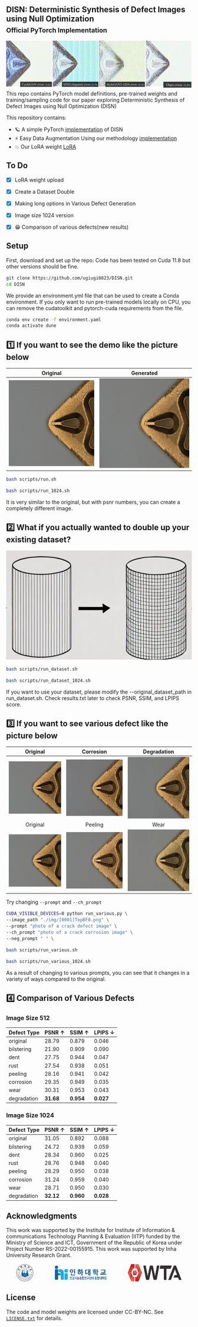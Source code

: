 ## DISN: Deterministic Synthesis of Defect Images using Null Optimization<br><sub>Official PyTorch Implementation</sub>

![Figure 1](./fig/Figure1.jpg)
This repo contains PyTorch model definitions, pre-trained weights and training/sampling code for our paper exploring Deterministic Synthesis of Defect Images using Null Optimization (DISN) 




This repository contains:

* 🪐 A simple PyTorch [implementation](run.sh) of DISN
* ⚡️ Easy Data Augmentation Using our methodology [implementation](run_dataset.sh) 
* 💥 Our LoRA weight [LoRA](./lora/pytorch_lora_weights.safetensors)

## To Do

- [x] LoRA weight upload 
- [x] Create a Dataset Double 
- [x] Making long options in Various Defect Generation 
- [x] Image size 1024 version
- [x] 😁 Comparison of various defects(new results)


## Setup

First, download and set up the repo:
Code has been tested on Cuda 11.8 but other versions should be fine.

```bash
git clone https://github.com/ugiugi0823/DISN.git
cd DISN
```

We provide an environment.yml file that can be used to create a Conda environment. If you only want to run pre-trained models locally on CPU, you can remove the cudatoolkit and pytorch-cuda requirements from the file.
```bash
conda env create -f environment.yaml
conda activate dune
```


## 1️⃣ If you want to see the demo like the picture below

| Original | Generated |
|:--------:|:---------:|
| ![Original](./fig/result_0.png) | ![Generated](./fig/result_1.png) |

```bash
bash scripts/run.sh
```
```bash
bash scripts/run_1024.sh
```
It is very similar to the original, but with psnr numbers, you can create a completely different image.
## 2️⃣ What if you actually wanted to double up your existing dataset?
![Data2x](./fig/data2x.png)

```bash
bash scripts/run_dataset.sh

```
```bash
bash scripts/run_dataset_1024.sh

```
If you want to use your dataset, please modify the --original_dataset_path in run_dataset.sh.
Check results.txt later to check PSNR, SSIM, and LPIPS score.


## 3️⃣ If you want to see various defect like the picture below

| Original | Corrosion | Degradation |
|:--------:|:---------:| :---------:|
| ![Original](./fig/result_0.png)| ![Corrosion](./fig/corrosion_[0001]TopBF0.png) | ![Degradation](./fig/degradation_[0001]TopBF0.png) |
| Original | Peeling | Wear |
| ![Original](./fig/result_0.png)| ![Peeling](./fig/peeling_[0001]TopBF0.png) | ![wear](./fig/wear_[0001]TopBF0.png) |

Try changing `--prompt` and `--ch_prompt`
```bash
CUDA_VISIBLE_DEVICES=0 python run_various.py \
--image_path "./img/[0001]TopBF0.png" \
--prompt "photo of a crack defect image" \
--ch_prompt "photo of a crack corrosion image" \
--neg_prompt " " \
```


```bash
bash scripts/run_various.sh
```
```bash
bash scripts/run_various_1024.sh
```

As a result of changing to various prompts, you can see that it changes in a variety of ways compared to the original.



## 4️⃣ Comparison of Various Defects

### Image Size 512

| Defect Type   | PSNR $\uparrow$ | SSIM $\uparrow$ | LPIPS $\downarrow$ |
|---------------|-----------------|-----------------|--------------------|
| original      | 28.79           | 0.879           | 0.046              |
| bilstering    | 21.90           | 0.909           | 0.090              |
| dent          | 27.75           | 0.944           | 0.047              |
| rust          | 27.54           | 0.938           | 0.051              |
| peeling       | 28.16           | 0.941           | 0.042              |
| corrosion     | 29.35           | 0.949           | 0.035              |
| wear          | 30.31           | 0.953           | 0.043              |
| degradation   | **31.68**       | **0.954**       | **0.027**          |

### Image Size 1024

| Defect Type   | PSNR $\uparrow$ | SSIM $\uparrow$ | LPIPS $\downarrow$ |
|---------------|-----------------|-----------------|--------------------|
| original      | 31.05           | 0.892           | 0.088              |
| bilstering    | 24.72           | 0.939           | 0.059              |
| dent          | 28.34           | 0.960           | 0.025              |
| rust          | 28.76           | 0.948           | 0.040              |
| peeling       | 28.29           | 0.950           | 0.038              |
| corrosion     | 31.24           | 0.959           | 0.040              |
| wear          | 28.71           | 0.950           | 0.030              |
| degradation   | **32.12**       | **0.960**       | **0.028**          |






## Acknowledgments
This work was supported by the Institute for Institute of Information \& communications Technology Planning \& Evaluation (IITP) funded by the Ministry of Science and ICT, Government of the Republic of Korea under Project Number RS-2022-00155915. This work was supported by Inha University Research Grant.


<div style="display: flex; justify-content: space-around;">
  <img src="./fig/inha.png" width="10%">
  <img src="./fig/ai_center.png" width="30%">
  <img src="./fig/wta2.png" width="30%">
</div>



## License
The code and model weights are licensed under CC-BY-NC. See [`LICENSE.txt`](LICENSE.txt) for details.